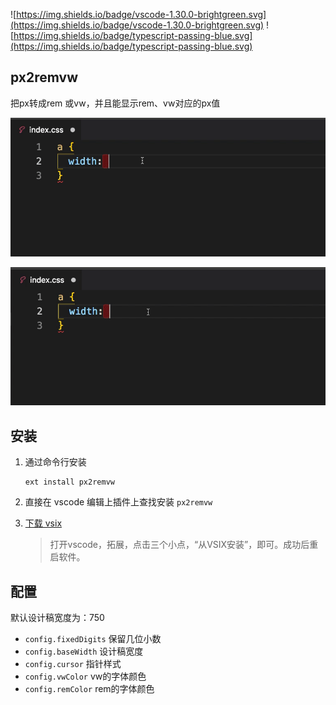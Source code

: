 ![https://img.shields.io/badge/vscode-1.30.0-brightgreen.svg](https://img.shields.io/badge/vscode-1.30.0-brightgreen.svg) ![https://img.shields.io/badge/typescript-passing-blue.svg](https://img.shields.io/badge/typescript-passing-blue.svg)

## px2remvw

把px转成rem 或vw，并且能显示rem、vw对应的px值

![演示图](screenshots/1.gif)

![演示图](screenshots/2.gif)

## 安装

1. 通过命令行安装

    ```shell
    ext install px2remvw
    ```

2. 直接在 vscode 编辑上插件上查找安装 `px2remvw`

3. [下载 vsix](https://marketplace.visualstudio.com/items?itemName=qianlifeng.px2remvw)

    > 打开vscode，拓展，点击三个小点，“从VSIX安装”，即可。成功后重启软件。


## 配置

默认设计稿宽度为：750

- `config.fixedDigits` 保留几位小数
- `config.baseWidth` 设计稿宽度
- `config.cursor` 指针样式
- `config.vwColor` vw的字体颜色
- `config.remColor` rem的字体颜色
